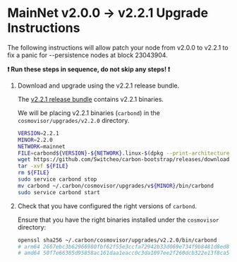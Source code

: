 # MainNet v2.0.0 -> v2.2.1 Upgrade Instructions

The following instructions will allow patch your node from v2.0.0 to v2.2.1 to fix a panic for --persistence nodes at block 23043904.

**:exclamation: Run these steps in sequence, do not skip any steps! :exclamation:**

1. Download and upgrade using the v2.2.1 release bundle.

    The [v2.2.1 release bundle](https://github.com/Switcheo/carbon-bootstrap/releases/tag/v2.2.1) contains v2.2.1 binaries.

    We will be placing v2.2.1 binaries (`carbond`) in the `cosmovisor/upgrades/v2.2.0` directory.

    ```bash
    VERSION=2.2.1
    MINOR=2.2.0
    NETWORK=mainnet
    FILE=carbond${VERSION}-${NETWORK}.linux-$(dpkg --print-architecture).tar.gz
    wget https://github.com/Switcheo/carbon-bootstrap/releases/download/v${VERSION}/${FILE}
    tar -xvf ${FILE}
    rm ${FILE}
    sudo service carbond stop
    mv carbond ~/.carbon/cosmovisor/upgrades/v${MINOR}/bin/carbond
    sudo service carbond start
    ```

2. Check that you have configured the right versions of `carbond`.

    Ensure that you have the right binaries installed under the `cosmovisor` directory:

    ```bash
    openssl sha256 ~/.carbon/cosmovisor/upgrades/v2.2.0/bin/carbond
    # arm64 2667ebc3b62966980fbf62f55e3ccfa72942b33d069e734f9b8481d8ed8a1760
    # amd64 50f7e66365d95858ac161daa1eacc0c3da1097ee2f260dcb322e13f8ca58ed4e
    ```
